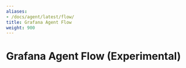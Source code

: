 ```yaml
---
aliases:
- /docs/agent/latest/flow/
title: Grafana Agent Flow
weight: 900
---
```


# Grafana Agent Flow (Experimental)
